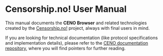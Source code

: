 # Censorship.no! User Manual

This manual documents the **CENO Browser** and related technologies created by the [Censorship.no!](https://censorship.no/) project, always with final users in mind.

If you are looking for technical documentation (like protocol specifications and implementation details), please refer to the [CENO documentation repository](https://github.com/censorship-no/ceno-docs/), where you will find pointers for further reading.
